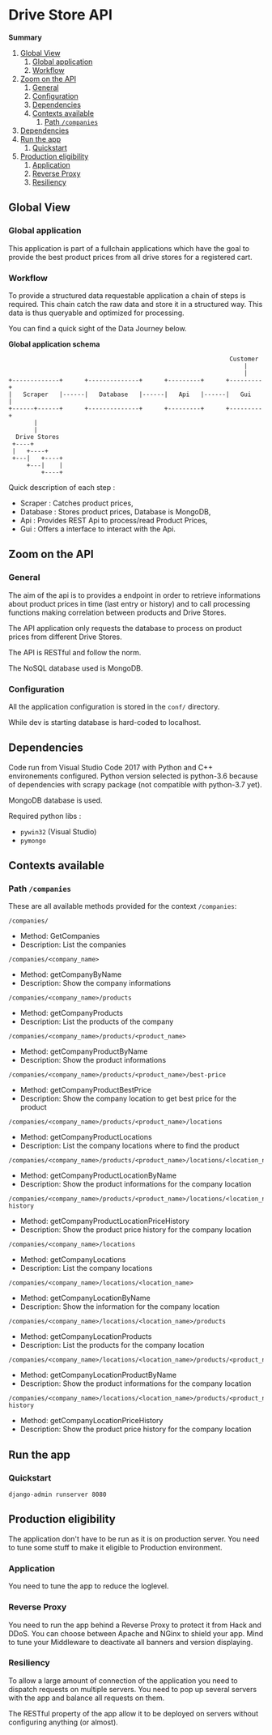 # Drive Store API

**Summary**
1. [Global View](#global-view)
   1. [Global application](#global-application)
   1. [Workflow](#workflow)
1. [Zoom on the API](#zoom-on-the-api)
   1. [General](#general)
   1. [Configuration](#configuration)
   1. [Dependencies](#dependencies)
   1. [Contexts available](#contexts-available)
      1. [Path `/companies`](#path-companies)
1. [Dependencies](#dependencies)
1. [Run the app](#run-the-app)
   1. [Quickstart](#quickstart)
1. [Production eligibility](#production-eligibility)
   1. [Application](#application)
   1. [Reverse Proxy](#reverse-proxy)
   1. [Resiliency](#resiliency)


## Global View

### Global application

This application is part of a fullchain applications which have the goal to provide the best product prices from all drive stores for a registered cart.

### Workflow

To provide a structured data requestable application a chain of steps is required. This chain catch the raw data and store it in a structured way. This data is thus queryable and optimized for processing.

You can find a quick sight of the Data Journey below.

**Global application schema**
```
                                                             Customer  
                                                                 |     
                                                                 |     
+-------------+      +--------------+      +---------+      +---------+
|   Scraper   |------|   Database   |------|   Api   |------|   Gui   |
+------+------+      +--------------+      +---------+      +---------+
       |                                                               
       |                                                               
  Drive Stores                                                         
 +----+                                                                 
 |   +----+                                                             
 +---|   +----+                                                         
     +---|    |                                                         
         +----+                                                         
```

Quick description of each step :
* Scraper : Catches product prices,
* Database : Stores product prices, Database is MongoDB,
* Api : Provides REST Api to process/read Product Prices,
* Gui : Offers a interface to interact with the Api.


## Zoom on the API

### General

The aim of the api is to provides a endpoint in order to retrieve informations about product prices in time (last entry or history) and to call processing functions making correlation between products and Drive Stores.

The API application only requests the database to process on product prices from different Drive Stores.

The API is RESTful and follow the norm.

The NoSQL database used is MongoDB.

### Configuration

All the application configuration is stored in the `conf/` directory.

While dev is starting database is hard-coded to localhost.

## Dependencies

Code run from Visual Studio Code 2017 with Python and C++ environements configured. Python version selected is python-3.6 because of dependencies with scrapy package (not compatible with python-3.7 yet).

MongoDB database is used.

Required python libs :
* `pywin32` (Visual Studio)
* `pymongo`


## Contexts available

### Path `/companies`

These are all available methods provided for the context `/companies`:

```
/companies/
```
* Method: GetCompanies
* Description: List the companies

```
/companies/<company_name>
```
* Method: getCompanyByName
* Description: Show the company informations

```
/companies/<company_name>/products
```
* Method: getCompanyProducts
* Description: List the products of the company

```
/companies/<company_name>/products/<product_name>
```
* Method: getCompanyProductByName
* Description: Show the product informations

```
/companies/<company_name>/products/<product_name>/best-price
```
* Method: getCompanyProductBestPrice
* Description: Show the company location to get best price for the product

```
/companies/<company_name>/products/<product_name>/locations
```
* Method: getCompanyProductLocations
* Description: List the company locations where to find the product

```
/companies/<company_name>/products/<product_name>/locations/<location_name>
```
* Method: getCompanyProductLocationByName
* Description: Show the product informations for the company location

```
/companies/<company_name>/products/<product_name>/locations/<location_name>/price-history
```
* Method: getCompanyProductLocationPriceHistory
* Description: Show the product price history for the company location

```
/companies/<company_name>/locations
```
* Method: getCompanyLocations
* Description: List the company locations

```
/companies/<company_name>/locations/<location_name>
```
* Method: getCompanyLocationByName
* Description: Show the information for the company location

```
/companies/<company_name>/locations/<location_name>/products
```
* Method: getCompanyLocationProducts
* Description: List the products for the company location

```
/companies/<company_name>/locations/<location_name>/products/<product_name>
```
* Method: getCompanyLocationProductByName
* Description: Show the product informations for the company location

```
/companies/<company_name>/locations/<location_name>/products/<product_name>/price-history
```
* Method: getCompanyLocationPriceHistory
* Description: Show the product price history for the company location


## Run the app

### Quickstart

```shell
django-admin runserver 8080
```

## Production eligibility

The application don't have to be run as it is on production server. You need to tune some stuff to make it eligible to Production environment.

### Application

You need to tune the app to reduce the loglevel.

### Reverse Proxy

You need to run the app behind a Reverse Proxy to protect it from Hack and DDoS. You can choose between Apache and NGinx to shield your app. Mind to tune your Middleware to deactivate all banners and version displaying.

### Resiliency

To allow a large amount of connection of the application you need to dispatch requests on multiple servers. You need to pop up several servers with the app and balance all requests on them.

The RESTful property of the app allow it to be deployed on servers without configuring anything (or almost).
